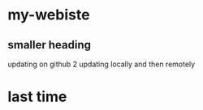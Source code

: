 # my-webiste
## smaller __heading__
updating on github 2
updating locally and then remotely
# last time
